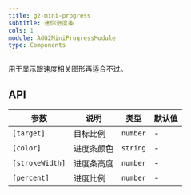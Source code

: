 ```yaml
---
title: g2-mini-progress
subtitle: 迷你进度条
cols: 1
module: AdG2MiniProgressModule
type: Components
---
```


用于显示跟速度相关图形再适合不过。

## API

| 参数      | 说明                                      | 类型         | 默认值 |
|----------|------------------------------------------|-------------|-------|
| `[target]` | 目标比例 | `number` | - |
| `[color]` | 进度条颜色 | `string` | - |
| `[strokeWidth]` | 进度条高度 | `number` | - |
| `[percent]` | 进度比例 | `number` | - |
